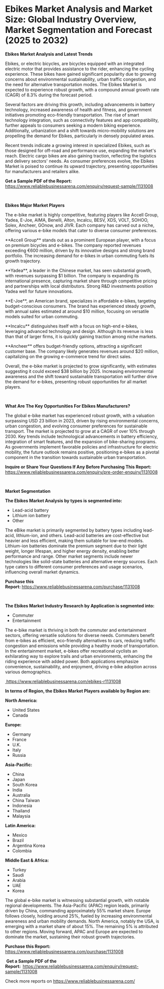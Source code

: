 <p><h1>Ebikes Market Analysis and Market Size: Global Industry Overview, Market Segmentation and Forecast (2025 to 2032)</h1></p><p><strong>Ebikes Market Analysis and Latest Trends</strong></p>
<p><p>Ebikes, or electric bicycles, are bicycles equipped with an integrated electric motor that provides assistance to the rider, enhancing the cycling experience. These bikes have gained significant popularity due to growing concerns about environmental sustainability, urban traffic congestion, and the need for alternative transportation modes. The Ebikes Market is expected to experience robust growth, with a compound annual growth rate (CAGR) of 8.3% during the forecast period.</p><p>Several factors are driving this growth, including advancements in battery technology, increased awareness of health and fitness, and government initiatives promoting eco-friendly transportation. The rise of smart technology integration, such as connectivity features and app compatibility, further appeals to consumers seeking a modern biking experience. Additionally, urbanization and a shift towards micro-mobility solutions are propelling the demand for Ebikes, particularly in densely populated areas.</p><p>Recent trends indicate a growing interest in specialized Ebikes, such as those designed for off-road and performance use, expanding the market's reach. Electric cargo bikes are also gaining traction, reflecting the logistics and delivery sectors' needs. As consumer preferences evolve, the Ebikes Market is poised to continue its upward trajectory, presenting opportunities for manufacturers and retailers alike.</p></p>
<p><strong>Get a Sample PDF of the Report:&nbsp;</strong> <a href="https://www.reliablebusinessarena.com/enquiry/request-sample/1131008?utm_campaign=3183&utm_medium=2&utm_source=Github&utm_content=ia&utm_term=05042025&utm_id=ebikes">https://www.reliablebusinessarena.com/enquiry/request-sample/1131008</a></p>
<p>&nbsp;</p>
<p><strong>Ebikes Major Market Players</strong></p>
<p><p>The e-bike market is highly competitive, featuring players like Accell Group, Yadea, E-Joe, AIMA, Benelli, Alton, Incalcu, BESV, XDS, VOLT, SOHOO, Solex, Ancheer, GOnow, and JIVR. Each company has carved out a niche, offering various e-bike models that cater to diverse consumer preferences.</p><p>**Accell Group** stands out as a prominent European player, with a focus on premium bicycles and e-bikes. The company reported revenues exceeding €600 million, driven by its innovative designs and strong brand portfolio. The increasing demand for e-bikes in urban commuting fuels its growth trajectory.</p><p>**Yadea**, a leader in the Chinese market, has seen substantial growth, with revenues surpassing $1 billion. The company is expanding its international presence, capturing market share through competitive pricing and partnerships with local distributors. Strong R&D investments position Yadea well for future innovations.</p><p>**E-Joe**, an American brand, specializes in affordable e-bikes, targeting budget-conscious consumers. The brand has experienced steady growth, with annual sales estimated at around $10 million, focusing on versatile models suited for urban commuting.</p><p>**Incalcu** distinguishes itself with a focus on high-end e-bikes, leveraging advanced technology and design. Although its revenue is less than that of larger firms, it is quickly gaining traction among niche markets.</p><p>**Ancheer** offers budget-friendly options, attracting a significant customer base. The company likely generates revenues around $20 million, capitalizing on the growing e-commerce trend for direct sales.</p><p>Overall, the e-bike market is projected to grow significantly, with estimates suggesting it could exceed $38 billion by 2025. Increasing environmental awareness and the shift toward sustainable transportation will further drive the demand for e-bikes, presenting robust opportunities for all market players.</p></p>
<p>&nbsp;</p>
<p><strong>What Are The Key Opportunities For Ebikes Manufacturers?</strong></p>
<p><p>The global e-bike market has experienced robust growth, with a valuation surpassing USD 23 billion in 2023, driven by rising environmental concerns, urban congestion, and evolving consumer preferences for sustainable transport. The market is projected to grow at a CAGR of over 10% through 2030. Key trends include technological advancements in battery efficiency, integration of smart features, and the expansion of bike-sharing programs. As governments implement favorable policies and infrastructure for electric mobility, the future outlook remains positive, positioning e-bikes as a pivotal component in the transition towards sustainable urban transportation.</p></p>
<p><strong>Inquire or Share Your Questions If Any Before Purchasing This Report:</strong> <a href="https://www.reliablebusinessarena.com/enquiry/pre-order-enquiry/1131008?utm_campaign=3183&utm_medium=2&utm_source=Github&utm_content=ia&utm_term=05042025&utm_id=ebikes">https://www.reliablebusinessarena.com/enquiry/pre-order-enquiry/1131008</a></p>
<p>&nbsp;</p>
<p><strong>Market Segmentation</strong></p>
<p><strong>The Ebikes Market Analysis by types is segmented into:</strong></p>
<p><ul><li>Lead-acid battery</li><li>Lithium ion battery</li><li>Other</li></ul></p>
<p><p>The eBike market is primarily segmented by battery types including lead-acid, lithium-ion, and others. Lead-acid batteries are cost-effective but heavier and less efficient, making them suitable for low-end models. Lithium-ion batteries dominate the premium segment due to their light weight, longer lifespan, and higher energy density, enabling better performance and range. Other market segments include newer technologies like solid-state batteries and alternative energy sources. Each type caters to different consumer preferences and usage scenarios, influencing overall market dynamics.</p></p>
<p><strong>Purchase this Report:&nbsp;</strong><a href="https://www.reliablebusinessarena.com/purchase/1131008?utm_campaign=3183&utm_medium=2&utm_source=Github&utm_content=ia&utm_term=05042025&utm_id=ebikes">https://www.reliablebusinessarena.com/purchase/1131008</a></p>
<p>&nbsp;</p>
<p><strong>The Ebikes Market Industry Research by Application is segmented into:</strong></p>
<p><ul><li>Commuter</li><li>Entertainment</li></ul></p>
<p><p>The e-bike market is thriving in both the commuter and entertainment sectors, offering versatile solutions for diverse needs. Commuters benefit from e-bikes as efficient, eco-friendly alternatives to cars, reducing traffic congestion and emissions while providing a healthy mode of transportation. In the entertainment market, e-bikes offer recreational cyclists an exhilarating way to explore trails and urban environments, enhancing the riding experience with added power. Both applications emphasize convenience, sustainability, and enjoyment, driving e-bike adoption across various demographics.</p></p>
<p><a href="https://www.reliablebusinessarena.com/ebikes-r1131008?utm_campaign=3183&utm_medium=2&utm_source=Github&utm_content=ia&utm_term=05042025&utm_id=ebikes">&nbsp;https://www.reliablebusinessarena.com/ebikes-r1131008</a></p>
<p><strong>In terms of Region, the Ebikes Market Players available by Region are:</strong></p>
<p>
    <p> <strong> North America: </strong>
        <ul>
            <li>United States</li>
            <li>Canada</li>
        </ul>
        </p> 
    <p> <strong> Europe: </strong>
        <ul>
            <li>Germany</li>
            <li>France</li>
            <li>U.K.</li>
            <li>Italy</li>
            <li>Russia</li>
        </ul>
        </p> 
    <p> <strong> Asia-Pacific: </strong>
        <ul>
            <li>China</li>
            <li>Japan</li>
            <li>South Korea</li>
            <li>India</li>
            <li>Australia</li>
            <li>China Taiwan</li>
            <li>Indonesia</li>
            <li>Thailand</li>
            <li>Malaysia</li>
        </ul>
        </p> 
    <p> <strong> Latin America: </strong>
        <ul>
            <li>Mexico</li>
            <li>Brazil</li>
            <li>Argentina Korea</li>
            <li>Colombia</li>
        </ul>
        </p> 
    <p> <strong> Middle East & Africa: </strong>
        <ul>
            <li>Turkey</li>
            <li>Saudi</li>
            <li>Arabia</li>
            <li>UAE</li>
            <li>Korea</li>
        </ul>
    </p>
    </p>
<p><p>The global e-bike market is witnessing substantial growth, with notable regional developments. The Asia-Pacific (APAC) region leads, primarily driven by China, commanding approximately 55% market share. Europe follows closely, holding around 25%, fueled by increasing environmental awareness and urban mobility demands. North America, notably the USA, is emerging with a market share of about 15%. The remaining 5% is attributed to other regions. Moving forward, APAC and Europe are expected to dominate the market, sustaining their robust growth trajectories.</p></p>
<p><strong>Purchase this Report: </strong><a href="https://www.reliablebusinessarena.com/purchase/1131008?utm_campaign=3183&utm_medium=2&utm_source=Github&utm_content=ia&utm_term=05042025&utm_id=ebikes">https://www.reliablebusinessarena.com/purchase/1131008</a></p>
<p>&nbsp;<strong>Get a Sample PDF of the Report:&nbsp;&nbsp;</strong><a href="https://www.reliablebusinessarena.com/enquiry/request-sample/1131008?utm_campaign=3183&utm_medium=2&utm_source=Github&utm_content=ia&utm_term=05042025&utm_id=ebikes">https://www.reliablebusinessarena.com/enquiry/request-sample/1131008</a></p>
<p><strong></strong></p>
<p>Check more reports on <a href="https://www.reliablebusinessarena.com/?utm_campaign=3183&utm_medium=2&utm_source=Github&utm_content=ia&utm_term=05042025&utm_id=ebikes">https://www.reliablebusinessarena.com/</a></p>